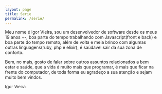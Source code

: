 ```yaml
---
layout: page
title: Serie
permalink: /serie/
---
```


Meu nome é Igor Vieira, sou um desenvolvedor de software desde os meus 19 anos +-, boa parte do tempo trabalhando com Javascript(front e back) e boa parte do tempo remoto, além de volta e meia brinco com algumas outras linguagens(ruby, php e elixir), é saúdavel sair da sua zona de conforto.

Bem, no mais, gosto de falar sobre outros assuntos relacionados a bem estar e saúde, que a vida é muito mais que programar, é mais que ficar na frente do computador, de toda forma eu agradeço a sua atenção e sejam muito bem vindos.

Igor Vieira